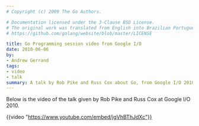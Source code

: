 ```yaml
---
# Copyright (c) 2009 The Go Authors.

# Documentation licensed under the 3-Clause BSD License.
# The original work was translated from English into Brazilian Portuguese.
# https://github.com/golang/website/blob/master/LICENSE

title: Go Programming session video from Google I/O
date: 2010-06-06
by:
- Andrew Gerrand
tags:
- video
- talk
summary: A talk by Rob Pike and Russ Cox about Go, from Google I/O 2010.
---
```



Below is the video of the talk given by Rob Pike and Russ Cox at Google I/O 2010.

{{video "https://www.youtube.com/embed/jgVhBThJdXc"}}
